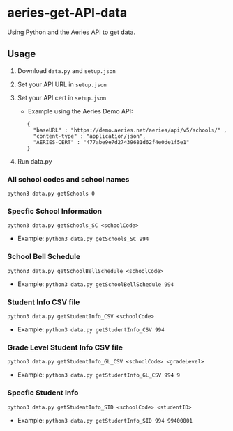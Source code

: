 # aeries-get-API-data
Using Python and the Aeries API to get data.

## Usage
1. Download `data.py` and `setup.json`
2. Set your API URL in `setup.json`
3. Set your API cert in `setup.json`
   - Example using the Aeries Demo API:
   
   ```
      {
        "baseURL" : "https://demo.aeries.net/aeries/api/v5/schools/" ,
        "content-type" : "application/json",
        "AERIES-CERT" : "477abe9e7d27439681d62f4e0de1f5e1"
      } 
    ```
4. Run data.py

### All school codes and school names
```python3 data.py getSchools 0```

### Specfic School Information
```python3 data.py getSchools_SC <schoolCode>```

- Example: `python3 data.py getSchools_SC 994`

### School Bell Schedule
```python3 data.py getSchoolBellSchedule <schoolCode>```

- Example: `python3 data.py getSchoolBellSchedule 994`

### Student Info CSV file
```python3 data.py getStudentInfo_CSV <schoolCode>```

- Example: `python3 data.py getStudentInfo_CSV 994`

### Grade Level Student Info CSV file
```python3 data.py getStudentInfo_GL_CSV <schoolCode> <gradeLevel>```

- Example: `python3 data.py getStudentInfo_GL_CSV 994 9`

### Specfic Student Info
```python3 data.py getStudentInfo_SID <schoolCode> <studentID>```

- Example: `python3 data.py getStudentInfo_SID 994 99400001`


